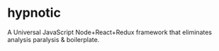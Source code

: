 # hypnotic
A Universal JavaScript Node+React+Redux framework that eliminates analysis paralysis &amp; boilerplate.
